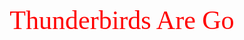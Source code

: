 <html>
  <div style="font-family:century gothic;color:red;font-size:3em" align="center">Thunderbirds Are Go</div>
  </html>
